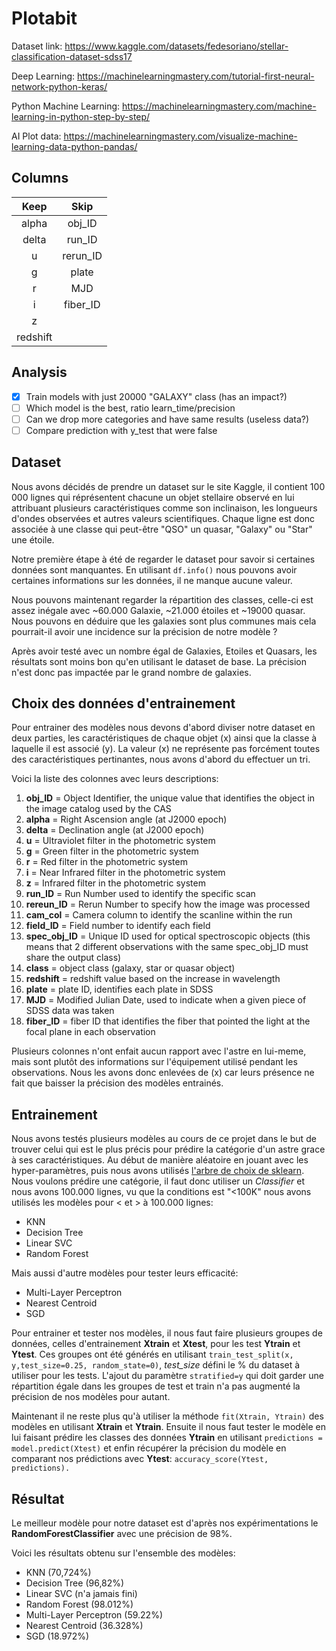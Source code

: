 # Plotabit
Dataset link: https://www.kaggle.com/datasets/fedesoriano/stellar-classification-dataset-sdss17

Deep Learning: https://machinelearningmastery.com/tutorial-first-neural-network-python-keras/

Python Machine Learning: https://machinelearningmastery.com/machine-learning-in-python-step-by-step/

AI Plot data: https://machinelearningmastery.com/visualize-machine-learning-data-python-pandas/

## Columns

|Keep         |Skip        |
|:-----------:|:----------:|
|alpha        |obj_ID      |
|delta        |run_ID      |
|u            |rerun_ID    |
|g            |plate       |
|r            |MJD         |
|i            |fiber_ID    |
|z            |            |
|redshift     |            |

## Analysis

- [X] Train models with just 20000 "GALAXY" class (has an impact?)
- [ ] Which model is the best, ratio learn_time/precision
- [ ] Can we drop more categories and have same results (useless data?)
- [ ] Compare prediction with y_test that were false

## Dataset
Nous avons décidés de prendre un dataset sur le site Kaggle, il contient 100 000 lignes qui réprésentent
chacune un objet stellaire observé en lui attribuant plusieurs caractéristiques comme son inclinaison,
les longueurs d'ondes observées et autres valeurs scientifiques.
Chaque ligne est donc associée à une classe qui peut-être "QSO" un quasar, "Galaxy" ou "Star" une étoile.

Notre première étape à été de regarder le dataset pour savoir si certaines données sont manquantes.
En utilisant `df.info()` nous pouvons avoir certaines informations sur les données, il ne manque aucune valeur.

Nous pouvons maintenant regarder la répartition des classes, celle-ci est assez inégale avec ~60.000 Galaxie,
~21.000 étoiles et ~19000 quasar. Nous pouvons en déduire que les galaxies sont plus communes mais cela
pourrait-il avoir une incidence sur la précision de notre modèle ?

Après avoir testé avec un nombre égal de Galaxies, Etoiles et Quasars, les résultats sont moins bon qu'en utilisant 
le dataset de base. La précision n'est donc pas impactée par le grand nombre de galaxies.


## Choix des données d'entrainement
Pour entrainer des modèles nous devons d'abord diviser notre dataset en deux parties, les caractéristiques
de chaque objet (x) ainsi que la classe à laquelle il est associé (y). La valeur (x) ne représente pas
forcément toutes des caractéristiques pertinantes, nous avons d'abord du effectuer un tri.

Voici la liste des colonnes avec leurs descriptions:

1) **obj_ID** = Object Identifier, the unique value that identifies the object in the image catalog used by the CAS
2) **alpha** = Right Ascension angle (at J2000 epoch)
3) **delta** = Declination angle (at J2000 epoch)
4) **u** = Ultraviolet filter in the photometric system
5) **g** = Green filter in the photometric system
6) **r** = Red filter in the photometric system
7) **i** = Near Infrared filter in the photometric system
8) **z** = Infrared filter in the photometric system
9) **run_ID** = Run Number used to identify the specific scan
10) **rereun_ID** = Rerun Number to specify how the image was processed
11) **cam_col** = Camera column to identify the scanline within the run
12) **field_ID** = Field number to identify each field
13) **spec_obj_ID** = Unique ID used for optical spectroscopic objects (this means that 2 different observations with the same spec_obj_ID must share the output class)
14) **class** = object class (galaxy, star or quasar object)
15) **redshift** = redshift value based on the increase in wavelength
16) **plate** = plate ID, identifies each plate in SDSS
17) **MJD** = Modified Julian Date, used to indicate when a given piece of SDSS data was taken
18) **fiber_ID** = fiber ID that identifies the fiber that pointed the light at the focal plane in each observation

Plusieurs colonnes n'ont enfait aucun rapport avec l'astre en lui-meme, mais sont plutôt des informations sur
l'équipement utilisé pendant les observations. Nous les avons donc enlevées de (x) car leurs présence ne fait que
baisser la précision des modèles entrainés.

## Entrainement
Nous avons testés plusieurs modèles au cours de ce projet dans le but de trouver celui qui est le plus précis
pour prédire la catégorie d'un astre grace à ses caractéristiques. Au début de manière aléatoire en jouant
avec les hyper-paramètres, puis nous avons utilisés [l'arbre de choix de sklearn](https://scikit-learn.org/stable/tutorial/machine_learning_map/index.html).
Nous voulons prédire une catégorie, il faut donc utiliser un *Classifier* et nous avons 100.000 lignes, vu que la conditions est "<100K" nous avons utilisés
les modèles pour < et > à 100.000 lignes:

- KNN
- Decision Tree
- Linear SVC
- Random Forest

Mais aussi d'autre modèles pour tester leurs efficacité:

- Multi-Layer Perceptron
- Nearest Centroid
- SGD

Pour entrainer et tester nos modèles, il nous faut faire plusieurs groupes de données, celles d'entrainement
**Xtrain** et **Xtest**, pour les test **Ytrain** et **Ytest**. Ces groupes ont été générés en utilisant
`train_test_split(x, y,test_size=0.25, random_state=0)`, *test_size* défini le % du dataset à utiliser pour les tests.
L'ajout du paramètre `stratified=y` qui doit garder une répartition égale dans les groupes de test et train n'a pas
augmenté la précision de nos modèles pour autant.

Maintenant il ne reste plus qu'à utiliser la méthode `fit(Xtrain, Ytrain)` des modèles en utilisant **Xtrain** et **Ytrain**.
Ensuite il nous faut tester le modèle en lui faisant prédire les classes des données **Ytrain** en utilisant
`predictions = model.predict(Xtest)` et enfin récupérer la précision du modèle en comparant nos prédictions
avec **Ytest**: `accuracy_score(Ytest, predictions).`

## Résultat
Le meilleur modèle pour notre dataset est d'après nos expérimentations le **RandomForestClassifier** avec une précision
de 98%.

Voici les résultats obtenu sur l'ensemble des modèles:

- KNN (70,724%)
- Decision Tree (96,82%)
- Linear SVC (n'a jamais fini)
- Random Forest (98.012%)
- Multi-Layer Perceptron (59.22%)
- Nearest Centroid (36.328%)
- SGD (18.972%)
